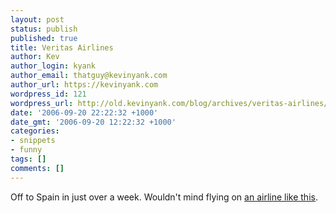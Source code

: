 ```yaml
---
layout: post
status: publish
published: true
title: Veritas Airlines
author: Kev
author_login: kyank
author_email: thatguy@kevinyank.com
author_url: https://kevinyank.com
wordpress_id: 121
wordpress_url: http://old.kevinyank.com/blog/archives/veritas-airlines/
date: '2006-09-20 22:22:32 +1000'
date_gmt: '2006-09-20 12:22:32 +1000'
categories:
- snippets
- funny
tags: []
comments: []
---
```

<p>Off to Spain in just over a week. Wouldn't mind flying on <a href="http://www.economist.com/opinion/displaystory.cfm?story_id=7884654">an airline like this</a>.</p>
